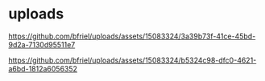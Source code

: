 # uploads


https://github.com/bfriel/uploads/assets/15083324/3a39b73f-41ce-45bd-9d2a-7130d95511e7



https://github.com/bfriel/uploads/assets/15083324/b5324c98-dfc0-4621-a6bd-1812a6056352

